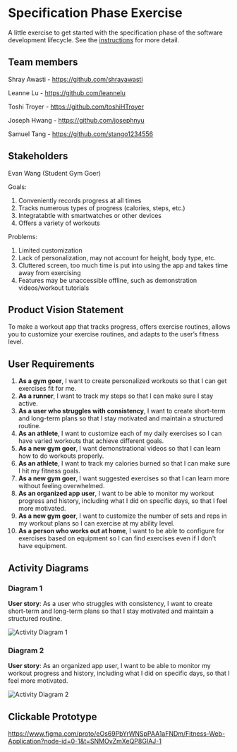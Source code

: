 # Specification Phase Exercise

A little exercise to get started with the specification phase of the software development lifecycle. See the [instructions](instructions.md) for more detail.

## Team members

Shray Awasti - https://github.com/shrayawasti

Leanne Lu - https://github.com/leannelu

Toshi Troyer - https://github.com/toshiHTroyer

Joseph Hwang - https://github.com/josephnyu

Samuel Tang - https://github.com/stango1234556

## Stakeholders

Evan Wang (Student Gym Goer)

Goals: 
1) Conveniently records progress at all times
2) Tracks numerous types of progress (calories, steps, etc.)
3) Integratabtle with smartwatches or other devices
4) Offers a variety of workouts

Problems: 
1) Limited customization
2) Lack of personalization, may not account for height, body type, etc.
3) Cluttered screen, too much time is put into using the app and takes time away from exercising
4) Features may be unaccessible offline, such as demonstration videos/workout tutorials

## Product Vision Statement

To make a workout app that tracks progress, offers exercise routines, allows you to customize your exercise routines, and adapts to the user’s fitness level.

## User Requirements

1) **As a gym goer**, I want to create personalized workouts so that I can get exercises fit for me.
2) **As a runner**, I want to track my steps so that I can make sure I stay active.
3) **As a user who struggles with consistency**, I want to create short-term and long-term plans so that I stay motivated and maintain a structured routine.
4) **As an athlete**, I want to customize each of my daily exercises so I can have varied workouts that achieve different goals.
5) **As a new gym goer**, I want demonstrational videos so that I can learn how to do workouts properly.
6) **As an athlete**, I want to track my calories burned so that I can make sure I hit my fitness goals.
7) **As a new gym goer**, I want suggested exercises so that I can learn more without feeling overwhelmed.
8) **As an organized app user**, I want to be able to monitor my workout progress and history, including what I did on specific days, so that I feel more motivated. 
9) **As a new gym goer**, I want to customize the number of sets and reps in my workout plans so I can exercise at my ability level.
10) **As a person who works out at home**, I want to be able to configure for exercises based on equipment so I can find exercises even if I don't have equipment.

## Activity Diagrams

### Diagram 1
**User story**: As a user who struggles with consistency, I want to create short-term and long-term plans so that I stay motivated and maintain a structured routine.

![Activity Diagram 1](https://media.discordapp.net/attachments/1286767930704531638/1288404551480905811/92b873776bfff74629793b3f6d0d5096.png?ex=66f50fbe&is=66f3be3e&hm=5652a7581b6d0bfdc420774fd9f8386d1bad5e2ee39f33ac9c39051b123f0d76&=&format=webp&quality=lossless&width=1548&height=1108)


### Diagram 2
**User story**: As an organized app user, I want to be able to monitor my workout progress and history, including what I did on specific days, so that I feel more motivated.

![Activity Diagram 2](https://cdn.discordapp.com/attachments/1286767930704531638/1288370533175660646/315f77d815c79f80e29750a551734935.png?ex=66f4f00f&is=66f39e8f&hm=239ef3004cf05b3c8a149fc08cafab9617a2fcce182a95e776aafd1c79ff0752)

## Clickable Prototype

https://www.figma.com/proto/eOs69PbYrWNSpPAA1aFNDm/Fitness-Web-Application?node-id=0-1&t=SNMOvZmXeQP8GIAJ-1

